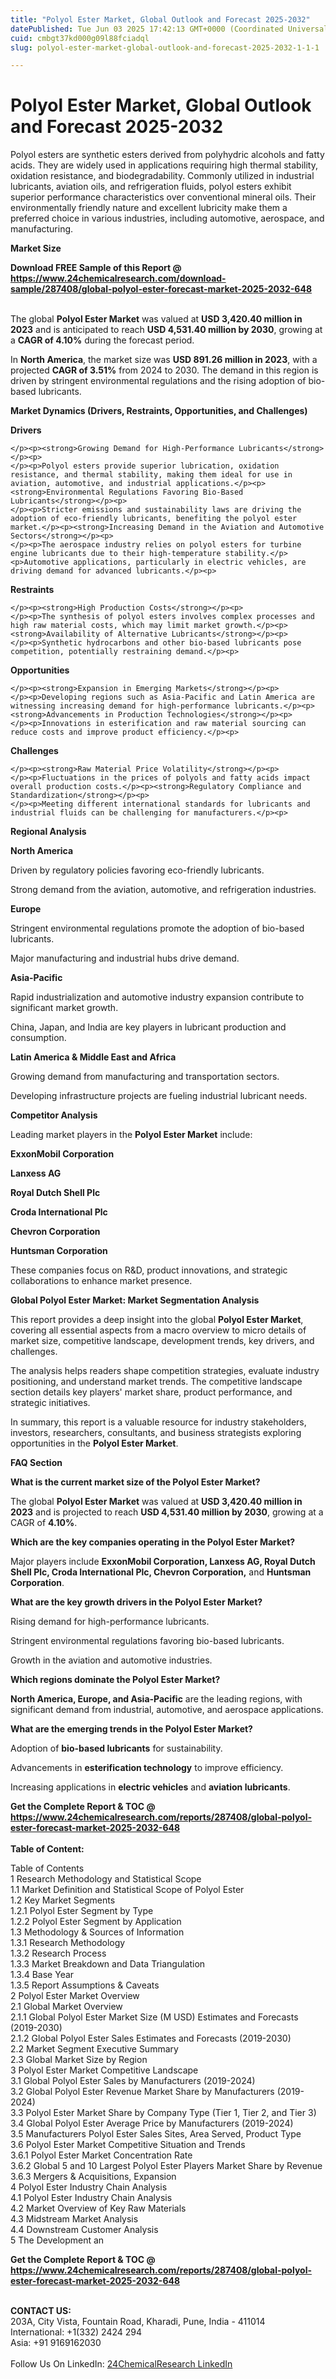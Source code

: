 ```yaml
---
title: "Polyol Ester Market, Global Outlook and Forecast 2025-2032"
datePublished: Tue Jun 03 2025 17:42:13 GMT+0000 (Coordinated Universal Time)
cuid: cmbgt37kd000g09l88fciadql
slug: polyol-ester-market-global-outlook-and-forecast-2025-2032-1-1-1

---
```


# Polyol Ester Market, Global Outlook and Forecast 2025-2032

<p>Polyol esters are synthetic esters derived from polyhydric alcohols and fatty acids. They are widely used in applications requiring high thermal stability, oxidation resistance, and biodegradability. Commonly utilized in industrial lubricants, aviation oils, and refrigeration fluids, polyol esters exhibit superior performance characteristics over conventional mineral oils. Their environmentally friendly nature and excellent lubricity make them a preferred choice in various industries, including automotive, aerospace, and manufacturing.</p><p>
<strong>Market Size</strong></p><p>
</p><div><b>Download FREE Sample of this Report @ 
            <a href="https://www.24chemicalresearch.com/download-sample/287408/global-polyol-ester-forecast-market-2025-2032-648">
            https://www.24chemicalresearch.com/download-sample/287408/global-polyol-ester-forecast-market-2025-2032-648</a></b></div><br><p>The global <strong>Polyol Ester Market</strong> was valued at <strong>USD 3,420.40 million in 2023</strong> and is anticipated to reach <strong>USD 4,531.40 million by 2030</strong>, growing at a <strong>CAGR of 4.10%</strong> during the forecast period.</p><p>
</p><p>In <strong>North America</strong>, the market size was <strong>USD 891.26 million in 2023</strong>, with a projected <strong>CAGR of 3.51%</strong> from 2024 to 2030. The demand in this region is driven by stringent environmental regulations and the rising adoption of bio-based lubricants.</p><p>
<strong>Market Dynamics (Drivers, Restraints, Opportunities, and Challenges)</strong></p><p>
<strong>Drivers</strong></p><p>

	</p><p><strong>Growing Demand for High-Performance Lubricants</strong></p><p>
	</p><p>Polyol esters provide superior lubrication, oxidation resistance, and thermal stability, making them ideal for use in aviation, automotive, and industrial applications.</p><p><strong>Environmental Regulations Favoring Bio-Based Lubricants</strong></p><p>
	</p><p>Stricter emissions and sustainability laws are driving the adoption of eco-friendly lubricants, benefiting the polyol ester market.</p><p><strong>Increasing Demand in the Aviation and Automotive Sectors</strong></p><p>
	</p><p>The aerospace industry relies on polyol esters for turbine engine lubricants due to their high-temperature stability.</p><p>Automotive applications, particularly in electric vehicles, are driving demand for advanced lubricants.</p><p>
<strong>Restraints</strong></p><p>

	</p><p><strong>High Production Costs</strong></p><p>
	</p><p>The synthesis of polyol esters involves complex processes and high raw material costs, which may limit market growth.</p><p><strong>Availability of Alternative Lubricants</strong></p><p>
	</p><p>Synthetic hydrocarbons and other bio-based lubricants pose competition, potentially restraining demand.</p><p>
<strong>Opportunities</strong></p><p>

	</p><p><strong>Expansion in Emerging Markets</strong></p><p>
	</p><p>Developing regions such as Asia-Pacific and Latin America are witnessing increasing demand for high-performance lubricants.</p><p><strong>Advancements in Production Technologies</strong></p><p>
	</p><p>Innovations in esterification and raw material sourcing can reduce costs and improve product efficiency.</p><p>
<strong>Challenges</strong></p><p>

	</p><p><strong>Raw Material Price Volatility</strong></p><p>
	</p><p>Fluctuations in the prices of polyols and fatty acids impact overall production costs.</p><p><strong>Regulatory Compliance and Standardization</strong></p><p>
	</p><p>Meeting different international standards for lubricants and industrial fluids can be challenging for manufacturers.</p><p>
<strong>Regional Analysis</strong></p><p>
<strong>North America</strong></p><p>
</p><p>Driven by regulatory policies favoring eco-friendly lubricants.</p><p>Strong demand from the aviation, automotive, and refrigeration industries.</p><p>
<strong>Europe</strong></p><p>
</p><p>Stringent environmental regulations promote the adoption of bio-based lubricants.</p><p>Major manufacturing and industrial hubs drive demand.</p><p>
<strong>Asia-Pacific</strong></p><p>
</p><p>Rapid industrialization and automotive industry expansion contribute to significant market growth.</p><p>China, Japan, and India are key players in lubricant production and consumption.</p><p>
<strong>Latin America &amp; Middle East and Africa</strong></p><p>
</p><p>Growing demand from manufacturing and transportation sectors.</p><p>Developing infrastructure projects are fueling industrial lubricant needs.</p><p>
<strong>Competitor Analysis</strong></p><p>
</p><p>Leading market players in the <strong>Polyol Ester Market</strong> include:</p><p>
</p><p><strong>ExxonMobil Corporation</strong></p><p><strong>Lanxess AG</strong></p><p><strong>Royal Dutch Shell Plc</strong></p><p><strong>Croda International Plc</strong></p><p><strong>Chevron Corporation</strong></p><p><strong>Huntsman Corporation</strong></p><p>
</p><p>These companies focus on R&amp;D, product innovations, and strategic collaborations to enhance market presence.</p><p>
<strong>Global Polyol Ester Market: Market Segmentation Analysis</strong></p><p>
</p><p>This report provides a deep insight into the global <strong>Polyol Ester Market</strong>, covering all essential aspects from a macro overview to micro details of market size, competitive landscape, development trends, key drivers, and challenges.</p><p>
</p><p>The analysis helps readers shape competition strategies, evaluate industry positioning, and understand market trends. The competitive landscape section details key players' market share, product performance, and strategic initiatives.</p><p>
</p><p>In summary, this report is a valuable resource for industry stakeholders, investors, researchers, consultants, and business strategists exploring opportunities in the <strong>Polyol Ester Market</strong>.</p><p>
<strong>FAQ Section</strong></p><p>
<strong>What is the current market size of the Polyol Ester Market?</strong></p><p>
</p><p>The global <strong>Polyol Ester Market</strong> was valued at <strong>USD 3,420.40 million in 2023</strong> and is projected to reach <strong>USD 4,531.40 million by 2030</strong>, growing at a CAGR of <strong>4.10%</strong>.</p><p>
<strong>Which are the key companies operating in the Polyol Ester Market?</strong></p><p>
</p><p>Major players include <strong>ExxonMobil Corporation, Lanxess AG, Royal Dutch Shell Plc, Croda International Plc, Chevron Corporation,</strong> and <strong>Huntsman Corporation</strong>.</p><p>
<strong>What are the key growth drivers in the Polyol Ester Market?</strong></p><p>
</p><p>Rising demand for high-performance lubricants.</p><p>Stringent environmental regulations favoring bio-based lubricants.</p><p>Growth in the aviation and automotive industries.</p><p>
<strong>Which regions dominate the Polyol Ester Market?</strong></p><p>
</p><p><strong>North America, Europe, and Asia-Pacific</strong> are the leading regions, with significant demand from industrial, automotive, and aerospace applications.</p><p>
<strong>What are the emerging trends in the Polyol Ester Market?</strong></p><p>
</p><p>Adoption of <strong>bio-based lubricants</strong> for sustainability.</p><p>Advancements in <strong>esterification technology</strong> to improve efficiency.</p><p>Increasing applications in <strong>electric vehicles</strong> and <strong>aviation lubricants</strong>.</p>

<div><b>Get the Complete Report & TOC @ 
            <a href="https://www.24chemicalresearch.com/reports/287408/global-polyol-ester-forecast-market-2025-2032-648">
            https://www.24chemicalresearch.com/reports/287408/global-polyol-ester-forecast-market-2025-2032-648</a></b></div><br>
            <b>Table of Content:</b><p>Table of Contents<br />
1 Research Methodology and Statistical Scope<br />
1.1 Market Definition and Statistical Scope of Polyol Ester<br />
1.2 Key Market Segments<br />
1.2.1 Polyol Ester Segment by Type<br />
1.2.2 Polyol Ester Segment by Application<br />
1.3 Methodology & Sources of Information<br />
1.3.1 Research Methodology<br />
1.3.2 Research Process<br />
1.3.3 Market Breakdown and Data Triangulation<br />
1.3.4 Base Year<br />
1.3.5 Report Assumptions & Caveats<br />
2 Polyol Ester Market Overview<br />
2.1 Global Market Overview<br />
2.1.1 Global Polyol Ester Market Size (M USD) Estimates and Forecasts (2019-2030)<br />
2.1.2 Global Polyol Ester Sales Estimates and Forecasts (2019-2030)<br />
2.2 Market Segment Executive Summary<br />
2.3 Global Market Size by Region<br />
3 Polyol Ester Market Competitive Landscape<br />
3.1 Global Polyol Ester Sales by Manufacturers (2019-2024)<br />
3.2 Global Polyol Ester Revenue Market Share by Manufacturers (2019-2024)<br />
3.3 Polyol Ester Market Share by Company Type (Tier 1, Tier 2, and Tier 3)<br />
3.4 Global Polyol Ester Average Price by Manufacturers (2019-2024)<br />
3.5 Manufacturers Polyol Ester Sales Sites, Area Served, Product Type<br />
3.6 Polyol Ester Market Competitive Situation and Trends<br />
3.6.1 Polyol Ester Market Concentration Rate<br />
3.6.2 Global 5 and 10 Largest Polyol Ester Players Market Share by Revenue<br />
3.6.3 Mergers & Acquisitions, Expansion<br />
4 Polyol Ester Industry Chain Analysis<br />
4.1 Polyol Ester Industry Chain Analysis<br />
4.2 Market Overview of Key Raw Materials<br />
4.3 Midstream Market Analysis<br />
4.4 Downstream Customer Analysis<br />
5 The Development an</p>

<div><b>Get the Complete Report & TOC @ 
            <a href="https://www.24chemicalresearch.com/reports/287408/global-polyol-ester-forecast-market-2025-2032-648">
            https://www.24chemicalresearch.com/reports/287408/global-polyol-ester-forecast-market-2025-2032-648</a></b></div><br>

<b>CONTACT US:</b><br>
            203A, City Vista, Fountain Road, Kharadi, Pune, India - 411014<br>
            International: +1(332) 2424 294<br>
            Asia: +91 9169162030 <br><br>
            Follow Us On LinkedIn: <a href="https://www.linkedin.com/company/24chemicalresearch/">24ChemicalResearch LinkedIn</a>